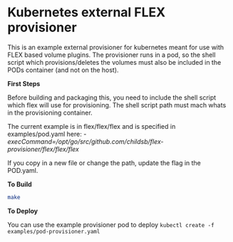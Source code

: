# Kubernetes external FLEX provisioner

This is an example external provisioner for kubernetes meant for use with FLEX based volume plugins.  The provisioner runs in a pod, so the shell script which provisions/deletes the volumes must also be included in the PODs container (and not on the host).

**First Steps**

Before building and packaging this, you need to include the shell script which flex will use for provisioning.  The shell script path must mach whats in the provisioning container.

The current example is in flex/flex/flex  and is specified in examples/pod.yaml here:
*-execCommand=/opt/go/src/github.com/childsb/flex-provisioner/flex/flex/flex* 

If you copy in a new file or change the path, update the flag in the POD.yaml.

**To Build**

```bash
make
```

**To Deploy**

You can use the example provisioner pod to deploy ```kubectl create -f examples/pod-provisioner.yaml```

